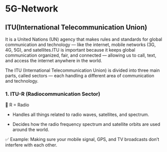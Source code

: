 # 5G-Network

## ITU(International Telecommunication Union)
It is a United Nations (UN) agency that makes rules and standards for global communication and technology — like the internet, mobile networks (3G, 4G, 5G), and satellites.ITU is important because it keeps global communication organized, fair, and connected — allowing us to call, text, and access the internet anywhere in the world.

The ITU (International Telecommunication Union) is divided into three main parts, called sectors — each handling a different area of communication and technology.

### 1. ITU-R (Radiocommunication Sector)
📡 R = Radio

- Handles all things related to radio waves, satellites, and spectrum.

- Decides how the radio frequency spectrum and satellite orbits are used around the world.

✅ Example: Making sure your mobile signal, GPS, and TV broadcasts don’t interfere with each other.
